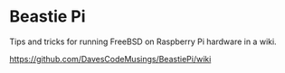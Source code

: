 # Beastie Pi
Tips and tricks for running FreeBSD on Raspberry Pi hardware in a wiki.

https://github.com/DavesCodeMusings/BeastiePi/wiki

